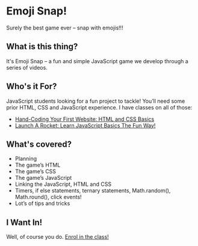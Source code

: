# Emoji Snap!
Surely the best game ever – snap with emojis!!!

## What is this thing?
It's Emoji Snap – a fun and simple JavaScript game we develop through a series of videos.

## Who's it For?
JavaScript students looking for a fun project to tackle! You’ll need some prior HTML, CSS and JavaScript experience. I have classes on all of those:
- [Hand-Coding Your First Website: HTML and CSS Basics](http://skl.sh/1iY1fwN)
- [Launch A Rocket: Learn JavaScript Basics The Fun Way!](http://skl.sh/20uEAZR)

## What's covered?
- Planning
- The game’s HTML
- The game’s CSS
- The game’s JavaScript
- Linking the JavaScript, HTML and CSS
- Timers, if else statements, ternary statements, Math.random(), Math.round(), click events!
- Lot’s of tips and tricks

## I Want In!
Well, of course you do. [Enrol in the class!](http://skl.sh/1Tihnr0)